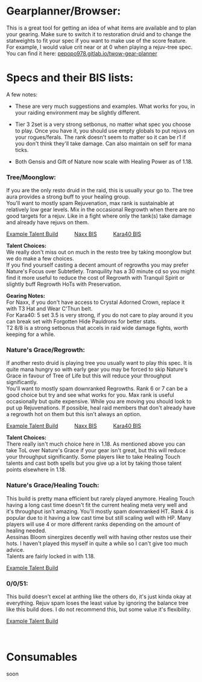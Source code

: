 # Gearplanner/Browser:
This is a great tool for getting an idea of what items are available and to plan your gearing. Make sure to switch it to restoration druid and to change the statweights to fit your spec if you want to make use of the score feature.   
For example, I would value crit near or at 0 when playing a rejuv-tree spec.   
You can find it here:
<a target="_blank" rel="noopener noreferrer" href="https://pepopo978.gitlab.io/twow-gear-planner/">pepopo978.gitlab.io/twow-gear-planner</a>

# Specs and their BIS lists:

A few notes:

- These are very much suggestions and examples. What works for you, in your raiding environment may be slightly different.

- Tier 3 2set is a very strong setbonus, no matter what spec you choose to play. Once you have it, you should use empty globals to put rejuvs on your rogues/ferals. The rank doesn't seem to matter so it can be r1 if you don't think they'll take damage. Can also maintain on self for mana ticks.

- Both Gensis and Gift of Nature now scale with Healing Power as of 1.18.

### Tree/Moonglow: 
If you are the only resto druid in the raid, this is usually your go to. The tree aura provides a strong buff to your healing group.   
You'll want to mostly spam Rejuvenation, max rank is sustainable at relatively low gear levels. Mix in the occasional Regrowth when there are no good targets for a rejuv. Like in a fight where only the tank(s) take damage and already have rejuvs on them.   

<a target="_blank" rel="noopener noreferrer" href="https://talents.turtle-wow.org/druid?points=oAAbIKAY--FAAoBbFAAKFQB">Example Talent Build</a> &nbsp; &nbsp; &nbsp; &nbsp; &nbsp;
<a target="_blank" rel="noopener noreferrer" href="https://pepopo978.gitlab.io/twow-gear-planner/?d=eJxNkE1rwzAMhv9K8bkb8UcSp-ft0NOgHezsek5syBex2zJK__skOYWcpFeP9UrWg_kjOzDecCnYnvlPEELxSoMYkQhZyAoFkpIXEkmkHq15gYJ6GlWXIC7UI5oKyYVIWWgFwmaiNBpYcqu5xJ77QohXhSJFXVIXuNCQuyrabiAi6hLNJyQQc7OQDfp6s05pJKl1gbpB4xeiKesCGn3712r4rN-eoM3HUbJGsV26DRlJcmjD9jxtEOsZZJPllqa1sUGbJNYjK5xwubZtzN-a5hSmEcSDheSG77_ZAfhK3i1A59t8hCrgtFwd3NObxdgEDN737uZ6dqiKPevc-ItFSIGDQw1vexPjeXYW_D6Wa_jdve1OLqZpMTiSPWErs3Qubb0kFGkFLjQ8GEwX7Nn6aQKoQM_ljwudhx6OdDQnB7M3tRQ9rZGiXaOPibLo7zlaiBp1TDkLCN5LKM2vzGDyfP4D2jqwCg">Naxx BIS</a> &nbsp; &nbsp; &nbsp; &nbsp; &nbsp;
<a target="_blank" rel="noopener noreferrer" href="https://pepopo978.gitlab.io/twow-gear-planner/?d=eJxNkM1uwyAQhF8l4pxW5s_YObeHnCollXomFBskx7aAJKqivHt3wZZ8Yme_2WXgSdyRHIiUtJJkT9wnCCZo3YAYkQjFWyQjEnBxJHElFEWeaYVC26Vs45KhyERWjQBh1hkkJm9TlOPMIywReJVVnuJNhcYrIsZqnkUmTEn0TUjgDMXBWwzmdFnFmvwavQRQLS4uRtFimscSoMG9wxqNo9h-QbcSnOm2oTtfbpJUZbX9ns6zfBevalHklqaFCRxM2Unb8smXW9fF8qxpTn4aQTyJT_b6_TdbAF_J2QB0vs9H6AJO4WbhP50O2iRg4B_s3Q7kUFd70tvxF5tQAocNCryDjvE8WwP7PsLN_-7edicb0xQ0XklekEqH3qbtLg7NHIGyBgxX3XtzNm6aAArQs_yxvncwQ5GO-mTh7k0vRZdjpGiW08WUq-ge5TRwNqhjKpVH8C6hNa-VxuL1-gcWCLA">Kara40 BIS</a>

**Talent Choices:**   
We really don't miss out on much in the resto tree by taking moonglow but we do make a few choices.    
If you find yourself casting a decent amount of regrowths you may prefer Nature's Focus over Subtetlety. Tranquility has a 30 minute cd so you might find it more useful to reduce the cost of Regrowth with Tranquil Spirit or slightly buff Regrowth HoTs with Preservation.

**Gearing Notes:**  
For Naxx, if you don't have access to Crystal Adorned Crown, replace it with T3 Hat and Wear C'Thun belt.   
For Kara40: 5 set 3.5 is very strong, if you do not care to play around it you can break set with Forgotten Hide Pauldrons for better stats.   
T2 8/8 is a strong setbonus that accels in raid wide damage fights, worth keeping for a while.

### Nature's Grace/Regrowth:  
If another resto druid is playing tree you usually want to play this spec. It is quite mana hungry so with early gear you may be forced to skip Nature's Grace in favour of Tree of Life but this will reduce your throughput significantly.  
You'll want to mostly spam downranked Regrowths. Rank 6 or 7 can be a good choice but try and see what works for you. Max rank is useful occasionally but quite expensive. While you are moving you should look to put up Rejuvenations. If possible, heal raid members that don't already have a regrowth hot on them but this isn't always an option.   


<a target="_blank" rel="noopener noreferrer" href="https://talents.turtle-wow.org/druid?points=oAAbYKAYAI--FAFABbFCAIF">Example Talent Build</a> &nbsp; &nbsp; &nbsp; &nbsp; &nbsp;
<a target="_blank" rel="noopener noreferrer" href="https://pepopo978.gitlab.io/twow-gear-planner/?d=eJxNkE1vwjAMhv8KyplN-Wqbct4OnCbBpJ1DlpJIpa2aAJoQ_322U6Se7NdP_Nrxg4U92zHJa2nYloVPFFrUKAYiiqsaBZJKcIUkIRHGCI6CelrdVCBO1CPbGsmJSMWNBuEK0QYNHLk1QmHPfV5QWxR1KcMlqEtBtSJBRDYVmo9IIC7NqqX97ctKkVoWaFo0JiQqg1b3ZQESPX2nVQbn9-sTdIVo1aBYL93F5Tq1JrU-TxclwlpIXp7KNc1Lo0bPLJfZ9PfTtetS-dY45TgOIB4sZn_5_ps8gK8c_Ax0uk17qALO89XDPYOdrcvA4H3vb75nu5pv2dkPv1iEFDg4NPC2tykdJ-_A72O-xt_N2-bgUx5niyPZE7ay89nntZeCIq0gpIEHF3uO7ujCOALUoKfqx8dzgB6BdLAHD7NXtZwCrZGTW2JImbIU7iU6iAZ1yiWLCN4rKE2vzGLyfP4D1FmwAA">Naxx BIS</a> &nbsp; &nbsp; &nbsp; &nbsp; &nbsp;
<a target="_blank" rel="noopener noreferrer" href="https://pepopo978.gitlab.io/twow-gear-planner/?d=eJxNkE9vwjAMxb8KyplNTdL0D-dx4DQJJu0cQkoilbZKAmhCfPfZTiv1FD__nt1Xv5g7sB0ra9lWbMvcHoQoedWAGBaiUCBRvJBIIhKlFBcoaKYta7SdM5EKyZmIKpoShFm2ITG0reYSZ54hD3FZkKIp2RRovCESopIkiIhaoW9EAm_IDtliMKfzKtEoUnOAusXFZOSqwVXPOQCJHglvJQ316xN0S2j8g24duvPLDWpS6_N0XiCsuCiyVexz1kQRZFHiTBLzZ-m-53vXxewap-THAcSL-WRvP3-TBfCdnA1Ap8d0gC7gFO4WTul00CYBA39vH7Znu6rYsqsdLtiEEjhsqMHb6xhPkzWw7yvc_WXzsTnamMag8ZPsDal0uNq03iWhSRG4aMBw01dvTsaNI8AS9KR-rb86mOFIB3208O1VL0VHMVI08-tioiq6Z34NvA3qmHLlEXwqaE1LpbF4v_8BXEevIg">Kara40 BIS</a>
 

**Talent Choices:**   
There really isn't much choice here in 1.18. As mentioned above you can take ToL over Nature's Grace if your gear isn't great, but this will reduce your throughput significantly. Some players like to take Healing Touch talents and cast both spells but you give up a lot by taking those talent points elsewhere in 1.18.   

### Nature's Grace/Healing Touch:   
This build is pretty mana efficient but rarely played anymore. Healing Touch having a long cast time doesn't fit the current healing meta very well and it's throughput isn't amazing. You'll mostly spam downranked HT. Rank 4 is popular due to it having a low cast time but still scaling well with HP. Many players will use 4 or more different ranks depending on the amount of healing needed.    
Aessinas Bloom sinergizes decently well with having other restos use their hots. I haven't played this myself in quite a while so I can't give too much advice.    
Talents are fairly locked in with 1.18.   

<a target="_blank" rel="noopener noreferrer" href="https://talents.turtle-wow.org/druid?points=oAAbYKAYAI--FAtABbFAQI">Example Talent Build</a> 


### 0/0/51:   
This build doesn't excel at anthing like the others do, it's just kinda okay at everything. Rejuv spam loses the least value by ignoring the balance tree like this build does. I do not recommend this, but some value it's flexibility. 

<a target="_blank" rel="noopener noreferrer" href="https://talents.turtle-wow.org/druid?points=--FAtoBbFFQLFQB">Example Talent Build</a> 

&nbsp;

# Consumables

soon